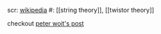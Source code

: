 scr: [wikipedia](https://en.wikipedia.org/wiki/Twistor_string_theory) 
#: [[string theory]], [[twistor theory]] 

checkout [peter woit's post](https://www.math.columbia.edu/~woit/wordpress/?p=13725) 

